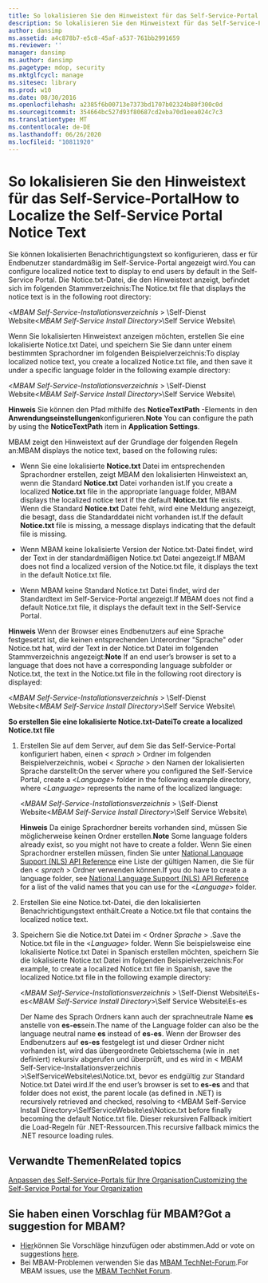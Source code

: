 ```yaml
---
title: So lokalisieren Sie den Hinweistext für das Self-Service-Portal
description: So lokalisieren Sie den Hinweistext für das Self-Service-Portal
author: dansimp
ms.assetid: a4c878b7-e5c8-45af-a537-761bb2991659
ms.reviewer: ''
manager: dansimp
ms.author: dansimp
ms.pagetype: mdop, security
ms.mktglfcycl: manage
ms.sitesec: library
ms.prod: w10
ms.date: 08/30/2016
ms.openlocfilehash: a2385f6b00713e7373bd1707b02324b80f300c0d
ms.sourcegitcommit: 354664bc527d93f80687cd2eba70d1eea024c7c3
ms.translationtype: MT
ms.contentlocale: de-DE
ms.lasthandoff: 06/26/2020
ms.locfileid: "10811920"
---
```

# <span data-ttu-id="baceb-103">So lokalisieren Sie den Hinweistext für das Self-Service-Portal</span><span class="sxs-lookup"><span data-stu-id="baceb-103">How to Localize the Self-Service Portal Notice Text</span></span>


<span data-ttu-id="baceb-104">Sie können lokalisierten Benachrichtigungstext so konfigurieren, dass er für Endbenutzer standardmäßig im Self-Service-Portal angezeigt wird.</span><span class="sxs-lookup"><span data-stu-id="baceb-104">You can configure localized notice text to display to end users by default in the Self-Service Portal.</span></span> <span data-ttu-id="baceb-105">Die Notice.txt-Datei, die den Hinweistext anzeigt, befindet sich im folgenden Stammverzeichnis:</span><span class="sxs-lookup"><span data-stu-id="baceb-105">The Notice.txt file that displays the notice text is in the following root directory:</span></span>

<span data-ttu-id="baceb-106">&lt;*MBAM Self-Service-Installationsverzeichnis* &gt; \\Self-Dienst Website</span><span class="sxs-lookup"><span data-stu-id="baceb-106">&lt;*MBAM Self-Service Install Directory*&gt;\\Self Service Website</span></span>\\

<span data-ttu-id="baceb-107">Wenn Sie lokalisierten Hinweistext anzeigen möchten, erstellen Sie eine lokalisierte Notice.txt Datei, und speichern Sie Sie dann unter einem bestimmten Sprachordner im folgenden Beispielverzeichnis:</span><span class="sxs-lookup"><span data-stu-id="baceb-107">To display localized notice text, you create a localized Notice.txt file, and then save it under a specific language folder in the following example directory:</span></span>

<span data-ttu-id="baceb-108">&lt;*MBAM Self-Service-Installationsverzeichnis* &gt; \\Self-Dienst Website</span><span class="sxs-lookup"><span data-stu-id="baceb-108">&lt;*MBAM Self-Service Install Directory*&gt;\\Self Service Website</span></span>\\

<span data-ttu-id="baceb-109">**Hinweis**  Sie können den Pfad mithilfe des **NoticeTextPath** -Elements in den **Anwendungseinstellungen**konfigurieren.</span><span class="sxs-lookup"><span data-stu-id="baceb-109">**Note** You can configure the path by using the **NoticeTextPath** item in **Application Settings**.</span></span>

 

<span data-ttu-id="baceb-110">MBAM zeigt den Hinweistext auf der Grundlage der folgenden Regeln an:</span><span class="sxs-lookup"><span data-stu-id="baceb-110">MBAM displays the notice text, based on the following rules:</span></span>

-   <span data-ttu-id="baceb-111">Wenn Sie eine lokalisierte **Notice.txt** Datei im entsprechenden Sprachordner erstellen, zeigt MBAM den lokalisierten Hinweistext an, wenn die Standard **Notice.txt** Datei vorhanden ist.</span><span class="sxs-lookup"><span data-stu-id="baceb-111">If you create a localized **Notice.txt** file in the appropriate language folder, MBAM displays the localized notice text if the default **Notice.txt** file exists.</span></span> <span data-ttu-id="baceb-112">Wenn die Standard **Notice.txt** Datei fehlt, wird eine Meldung angezeigt, die besagt, dass die Standarddatei nicht vorhanden ist.</span><span class="sxs-lookup"><span data-stu-id="baceb-112">If the default **Notice.txt** file is missing, a message displays indicating that the default file is missing.</span></span>

-   <span data-ttu-id="baceb-113">Wenn MBAM keine lokalisierte Version der Notice.txt-Datei findet, wird der Text in der standardmäßigen Notice.txt Datei angezeigt.</span><span class="sxs-lookup"><span data-stu-id="baceb-113">If MBAM does not find a localized version of the Notice.txt file, it displays the text in the default Notice.txt file.</span></span>

-   <span data-ttu-id="baceb-114">Wenn MBAM keine Standard Notice.txt Datei findet, wird der Standardtext im Self-Service-Portal angezeigt.</span><span class="sxs-lookup"><span data-stu-id="baceb-114">If MBAM does not find a default Notice.txt file, it displays the default text in the Self-Service Portal.</span></span>

<span data-ttu-id="baceb-115">**Hinweis**  Wenn der Browser eines Endbenutzers auf eine Sprache festgesetzt ist, die keinen entsprechenden Unterordner "Sprache" oder Notice.txt hat, wird der Text in der Notice.txt Datei im folgenden Stammverzeichnis angezeigt:</span><span class="sxs-lookup"><span data-stu-id="baceb-115">**Note** If an end user’s browser is set to a language that does not have a corresponding language subfolder or Notice.txt, the text in the Notice.txt file in the following root directory is displayed:</span></span>

<span data-ttu-id="baceb-116">&lt;*MBAM Self-Service-Installationsverzeichnis* &gt; \\Self-Dienst Website</span><span class="sxs-lookup"><span data-stu-id="baceb-116">&lt;*MBAM Self-Service Install Directory*&gt;\\Self Service Website</span></span>\\

 

**<span data-ttu-id="baceb-117">So erstellen Sie eine lokalisierte Notice.txt-Datei</span><span class="sxs-lookup"><span data-stu-id="baceb-117">To create a localized Notice.txt file</span></span>**

1.  <span data-ttu-id="baceb-118">Erstellen Sie auf dem Server, auf dem Sie das Self-Service-Portal konfiguriert haben, einen &lt; *sprach* &gt; Ordner im folgenden Beispielverzeichnis, wobei &lt; *Sprache* &gt; den Namen der lokalisierten Sprache darstellt:</span><span class="sxs-lookup"><span data-stu-id="baceb-118">On the server where you configured the Self-Service Portal, create a &lt;*Language*&gt; folder in the following example directory, where &lt;*Language*&gt; represents the name of the localized language:</span></span>

    <span data-ttu-id="baceb-119">&lt;*MBAM Self-Service-Installationsverzeichnis* &gt; \\Self-Dienst Website</span><span class="sxs-lookup"><span data-stu-id="baceb-119">&lt;*MBAM Self-Service Install Directory*&gt;\\Self Service Website</span></span>\\

    <span data-ttu-id="baceb-120">**Hinweis**  Da einige Sprachordner bereits vorhanden sind, müssen Sie möglicherweise keinen Ordner erstellen.</span><span class="sxs-lookup"><span data-stu-id="baceb-120">**Note** Some language folders already exist, so you might not have to create a folder.</span></span> <span data-ttu-id="baceb-121">Wenn Sie einen Sprachordner erstellen müssen, finden Sie unter [National Language Support (NLS) API Reference](https://go.microsoft.com/fwlink/?LinkId=317947) eine Liste der gültigen Namen, die Sie für den &lt; *sprach* &gt; Ordner verwenden können.</span><span class="sxs-lookup"><span data-stu-id="baceb-121">If you do have to create a language folder, see [National Language Support (NLS) API Reference](https://go.microsoft.com/fwlink/?LinkId=317947) for a list of the valid names that you can use for the &lt;*Language*&gt; folder.</span></span>

     

2.  <span data-ttu-id="baceb-122">Erstellen Sie eine Notice.txt-Datei, die den lokalisierten Benachrichtigungstext enthält.</span><span class="sxs-lookup"><span data-stu-id="baceb-122">Create a Notice.txt file that contains the localized notice text.</span></span>

3.  <span data-ttu-id="baceb-123">Speichern Sie die Notice.txt Datei im &lt; Ordner *Sprache* &gt; .</span><span class="sxs-lookup"><span data-stu-id="baceb-123">Save the Notice.txt file in the &lt;*Language*&gt; folder.</span></span> <span data-ttu-id="baceb-124">Wenn Sie beispielsweise eine lokalisierte Notice.txt Datei in Spanisch erstellen möchten, speichern Sie die lokalisierte Notice.txt Datei im folgenden Beispielverzeichnis:</span><span class="sxs-lookup"><span data-stu-id="baceb-124">For example, to create a localized Notice.txt file in Spanish, save the localized Notice.txt file in the following example directory:</span></span>

    <span data-ttu-id="baceb-125">&lt;*MBAM Self-Service-Installationsverzeichnis* &gt; \\Self-Dienst Website\\Es-es</span><span class="sxs-lookup"><span data-stu-id="baceb-125">&lt;*MBAM Self-Service Install Directory*&gt;\\Self Service Website\\Es-es</span></span>

    <span data-ttu-id="baceb-126">Der Name des Sprach Ordners kann auch der sprachneutrale Name **es** anstelle von **es-es**sein.</span><span class="sxs-lookup"><span data-stu-id="baceb-126">The name of the Language folder can also be the language neutral name **es** instead of **es-es**.</span></span> <span data-ttu-id="baceb-127">Wenn der Browser des Endbenutzers auf **es-es** festgelegt ist und dieser Ordner nicht vorhanden ist, wird das übergeordnete Gebietsschema (wie in .net definiert) rekursiv abgerufen und überprüft, und es wird in &lt; MBAM Self-Service-Installationsverzeichnis &gt;\\SelfServiceWebsite\\es\\Notice.txt, bevor es endgültig zur Standard Notice.txt Datei wird.</span><span class="sxs-lookup"><span data-stu-id="baceb-127">If the end user’s browser is set to **es-es** and that folder does not exist, the parent locale (as defined in .NET) is recursively retrieved and checked, resolving to &lt;MBAM Self-Service Install Directory&gt;\\SelfServiceWebsite\\es\\Notice.txt before finally becoming the default Notice.txt file.</span></span> <span data-ttu-id="baceb-128">Dieser rekursiven Fallback imitiert die Load-Regeln für .NET-Ressourcen.</span><span class="sxs-lookup"><span data-stu-id="baceb-128">This recursive fallback mimics the .NET resource loading rules.</span></span>



## <span data-ttu-id="baceb-129">Verwandte Themen</span><span class="sxs-lookup"><span data-stu-id="baceb-129">Related topics</span></span>


[<span data-ttu-id="baceb-130">Anpassen des Self-Service-Portals für Ihre Organisation</span><span class="sxs-lookup"><span data-stu-id="baceb-130">Customizing the Self-Service Portal for Your Organization</span></span>](customizing-the-self-service-portal-for-your-organization.md)

 

## <span data-ttu-id="baceb-131">Sie haben einen Vorschlag für MBAM?</span><span class="sxs-lookup"><span data-stu-id="baceb-131">Got a suggestion for MBAM?</span></span>
- <span data-ttu-id="baceb-132">[Hier](http://mbam.uservoice.com/forums/268571-microsoft-bitlocker-administration-and-monitoring)können Sie Vorschläge hinzufügen oder abstimmen.</span><span class="sxs-lookup"><span data-stu-id="baceb-132">Add or vote on suggestions [here](http://mbam.uservoice.com/forums/268571-microsoft-bitlocker-administration-and-monitoring).</span></span> 
- <span data-ttu-id="baceb-133">Bei MBAM-Problemen verwenden Sie das [MBAM TechNet-Forum](https://social.technet.microsoft.com/Forums/home?forum=mdopmbam).</span><span class="sxs-lookup"><span data-stu-id="baceb-133">For MBAM issues, use the [MBAM TechNet Forum](https://social.technet.microsoft.com/Forums/home?forum=mdopmbam).</span></span> 





